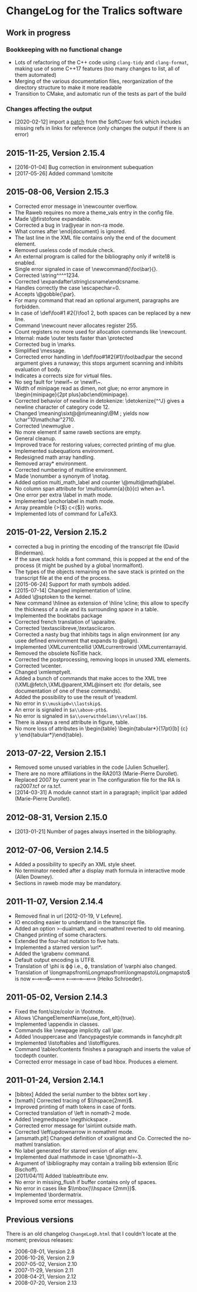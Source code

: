 # ChangeLog for the Tralics software

## Work in progress

### Bookkeeping with no functional change

- Lots of refactoring of the C++ code using `clang-tidy` and `clang-format`,
  making use of some C++17 features (too many changes to list, all of them
  automated)
- Merging of the various documentation files, reorganization of the directory
  structure to make it more readable
- Transition to CMake, and automatic run of the tests as part of the build
  
### Changes affecting the output

- [2020-02-12] import a
  [patch](https://github.com/softcover/tralics/commit/5164df1cdf978da0e8eb28d38b6e8fd2baf8f47b)
  from the SoftCover fork which includes missing refs in links for reference
  (only changes the output if there is an error)

## 2015-11-25, Version 2.15.4

- \[2016-01-04\] Bug correction in environment subequation  
- \[2017-05-26\] Added command \\omitcite

## 2015-08-06, Version 2.15.3

- Corrected error message in \\newcounter overflow.  
- The Raweb requires no more a theme\_vals entry in the config file.  
- Made \\@firstofone expandable.  
- Corrected a bug in \\ra@year in non-ra mode.  
- What comes after \\end{document} is ignored.  
- The last line in the XML file contains only the end of the document element.  
- Removed useless code of module check.  
- An external program is called for the bibliography only if write18 is enabled.  
- Single error signaled in case of \\newcommand{\\foo\\bar}{}.  
- Corrected \\string^^^^1234.  
- Corrected \\expandafter\\string\\csname\\endcsname.  
- Handles correctly the case \\escapechar=0.  
- Accepts \\@gobble{\\par}.  
- For many command that read an optional argument, paragraphs are forbidden.  
- In case of \\def\\foo#1 #2{}\\foo1 2, both spaces can be replaced by a new line.  
- Command \\newcount never allocates register 255.  
- Count registers no more used for allocation commands like \\newcount.  
- Internal: made \\outer tests faster than \\protected  
- Corrected bug in \\marks.  
- Simplified \\message.  
- Corrected error handling in \\def\\foo#1#2{#1}\\foo\\bad\\par the second argument gives a runaway; this stops argument scanning and inhibits evaluation of body.  
- Indicates a corrects size for virtual files.  
- No seg fault for \\newif~ or \\newif\\~.  
- Width of minipage read as dimen, not glue; no error anymore in \\begin{minipage}{2pt plus}abc\\end{minipage}.  
- Corrected behavior of newline in detokenize: \\detokenize{^^J} gives a newline character of category code 12.  
- Changed \\meaning\\sixt@@n\\meaning\\@M ; yields now \\char"10\\mathchar"2710.  
- Corrected \\newmuglue .  
- No more element <error n='\\invalid.' l='570' c='no module'/> if same raweb sections are empty.  
- General cleanup.  
- Improved trace for restoring values; corrected printing of mu glue.  
- Implemented subequations environment.  
- Redesigned math array handling.  
- Removed array\* environment.  
- Corrected numbering of multline environment.  
- Made \\nonumber a synonym of \\notag.  
- Added option multi\_math\_label and counter \\@multi@math@label.  
- No column span attribute for \\multicolumn{a}{b}{c) when a=1.  
- One error per extra \\label in math mode.  
- Implemented \\anchorlabel in math mode.  
- Array preamble {>{$} c<{$}} works.  
- Implemented lots of command for LaTeX3.

## 2015-01-22, Version 2.15.2

- corrected a bug in printing the encoding of the transcript file (David Binderman).  
- If the save stack holds a font command, this is popped at the end of the process (it might be pushed by a global \\normalfont).  
- The types of the objects remaining on the save stack is printed on the transcript file at the end of the process.  
- \[2015-06-24\] Support for math symbols added.  
- \[2015-07-14\] Changed implementation of \\cline.  
- Added \\@sptoken to the kernel.  
- New command \\hlinee as extension of \\hline \\cline; this allow to specify the thickness of a rule and its surrounding space in a table.  
- Implemented the booktabs package  
- Corrected french translation of \\aparaitre.  
- Corrected \\textasciibreve,\\textasciicaron.  
- Corrected a nasty bug that inhibits tags in align environment (or any usee defined environment that expands to @align).  
- Implemented \\XMLcurrentcellid \\XMLcurrentrowid \\XMLcurrentarrayid.  
- Removed the obsolete NoTitle hack.  
- Corrected the postprocessing, removing loops in unused XML elements.  
- Corrected \\vcenter.  
- Changed \\xmlemptyelt.  
- Added a bunch of commands that make acces to the XML tree (\\XML@fetch,\\XML@parent,XML@insert etc (for details, see documentation of one of these commands).  
- Added the possibility to use the result of \\readxml.  
- No error in `$\\muskip0=\\lastskip$`.  
- An error is signaled in `$a\\above-ptb$`.  
- No error is signaled in `$a\\overwithdelims\\relax()b$`.  
- There is always a rend attribute in figure, table.  
- No more loss of attributes in \\begin{table} \\begin{tabular\*}{17pt}\[b\] {c} y \\end{tabular\*}\\end{table}.

## 2013-07-22, Version 2.15.1

- Removed some unused variables in the code \[Julien Schueller\].  
- There are no more affiliations in the RA2013 (Marie-Pierre Durollet).  
- Replaced 2007 by current year in The configuration file for the RA is ra2007.tcf or ra.tcf.  
- \[2014-03-31\] A module cannot start in a paragraph; implicit \\par added (Marie-Pierre Durollet).

## 2012-08-31, Version 2.15.0

- \[2013-01-21\] Number of pages always inserted in the bibliography.

## 2012-07-06, Version 2.14.5

- Added a possibility to specify an XML style sheet.  
- No terminator needed after a display math formula in interactive mode (Allen Downey).  
- Sections in raweb mode may be mandatory.

## 2011-11-07, Version 2.14.4

- Removed final <allowbreak/> in url \[2012-01-19, V Lefevre\].  
- IO encoding easier to understand in the transcript file.  
- Added an option \>-dualmath, and \-nomathml reverted to old meaning.  
- Changed printing of some characters.  
- Extended the four-hat notation to five hats.  
- Implemented a starred version \\url\*.  
- Added the \\grabenv command.  
- Default output encoding is UTF8.  
- Translation of \\phi is &phiv;&#x3D5; i.e., ϕ, translation of \\varphi also changed.  
- Translation of \\longmapsfrom\\Longmapsfrom\\longmapsto\\Longmapsto$ is now &#x27FB;&#x27FD;&&#x27FC;&#x27FE; ⟻⟽⟼⟾ (Heiko Schroeder).

## 2011-05-02, Version 2.14.3

- Fixed the font/size/color in \\footnote.  
- Allows \\ChangeElementName{use\_font\_elt}{true}.  
- Implemented \\appendix in classes.  
- Commands like \\newpage implicitly call \\par.  
- Added \\nouppercase and \\fancypagestyle commands in fancyhdr.plt  
- Implemented \\listoftables and \\listoffigures.  
- Command \\tableofcontents finishes a paragraph and inserts the value of tocdepth counter.  
- Corrected error message in case of bad hbox. Produces a <merror> element.

## 2011-01-24, Version 2.14.1

- \[bibtex\] Added the serial number to the bibtex sort key .  
- \[txmath\] Corrected tracing of $\\hspace{2mm}$.  
- Improved printing of math tokens in case of fonts.  
- Corrected translation of \\left in nomath-2 mode.  
- Added \\negmedspace \\negthickspace .  
- Corrected error message for \\sin\\int outside math.  
- Corrected \\left\\updownarrow in nomathml mode.  
- \[amsmath.plt\] Changed definition of xxalignat and Co. Corrected the no-mathml translation.  
- No label generated for starred version of align env.  
- Implemented dual mathmode in case \\@nomathl=-3.  
- Argument of \\bibliography may contain a trailing bib extension (Eric Bischoff).  
- \[2011/04/11\] Added \\tableattribute env.  
- No error in missing\_flush if buffer contains only of spaces.  
- No error in cases like $\\mbox{\\hspace {2mm}}$.  
- Implemented \\bordermatrix.  
- Improved some error messages.

## Previous versions

There is an old changelog `ChangeLog0.html` that I couldn't locate at the
moment; previous releases:
- 2006-08-01, Version 2.8
- 2006-10-26, Version 2.9
- 2007-05-02, Version 2.10
- 2007-11-29, Version 2.11
- 2008-04-21, Version 2.12
- 2008-07-20, Version 2.13
